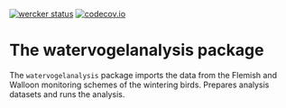 [![wercker status](https://app.wercker.com/status/1fbe9c1f4ba6254a807ef5f05250191c/s/master "wercker status")](https://app.wercker.com/project/byKey/1fbe9c1f4ba6254a807ef5f05250191c) [![codecov.io](https://codecov.io/bitbucket/thierry_onkelinx/watervogelanalysis/coverage.svg?branch=master)](https://codecov.io/bitbucket/thierry_onkelinx/watervogelanalysis?branch=master)

# The watervogelanalysis package

The `watervogelanalysis` package imports the data from the Flemish and Walloon monitoring schemes of the wintering birds. Prepares analysis datasets and runs the analysis.
